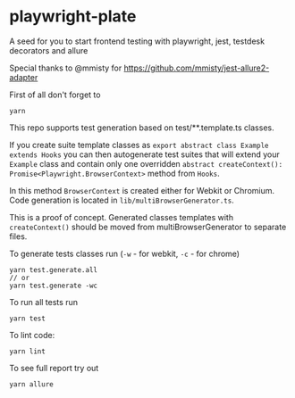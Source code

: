 # playwright-plate

A seed for you to start frontend testing with playwright, jest, testdesk decorators and allure

Special thanks to @mmisty for <https://github.com/mmisty/jest-allure2-adapter>

First of all don't forget to

```
yarn
```

This repo supports test generation based on test/**.template.ts classes.

If you create suite template classes as `export abstract class Example extends Hooks` you can then autogenerate test suites that will extend your `Example` class and contain only one overridden `abstract createContext(): Promise<Playwright.BrowserContext>` method from `Hooks`.

In this method `BrowserContext` is created either for Webkit or Chromium. Code generation is located in `lib/multiBrowserGenerator.ts`.

This is a proof of concept. Generated classes templates with `createContext()` should be moved from multiBrowserGenerator to separate files.

To generate tests classes run (`-w` - for webkit, `-c` - for chrome)

```
yarn test.generate.all
// or
yarn test.generate -wc
```

To run all tests run

```
yarn test
```

To lint code:

```
yarn lint
```

To see full report try out

```
yarn allure
```
